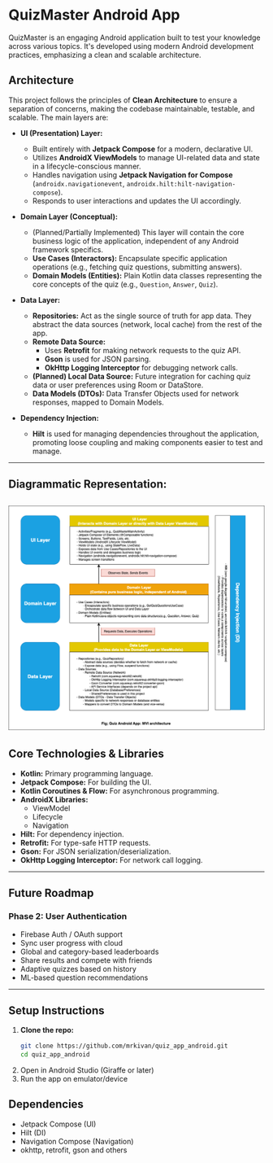 # QuizMaster Android App

QuizMaster is an engaging Android application built to test your knowledge across various topics. It's developed using modern Android development practices, emphasizing a clean and scalable architecture.

## Architecture

This project follows the principles of **Clean Architecture** to ensure a separation of concerns, making the codebase maintainable, testable, and scalable. The main layers are:

*   **UI (Presentation) Layer:**
    *   Built entirely with **Jetpack Compose** for a modern, declarative UI.
    *   Utilizes **AndroidX ViewModels** to manage UI-related data and state in a lifecycle-conscious manner.
    *   Handles navigation using **Jetpack Navigation for Compose** (`androidx.navigationevent`, `androidx.hilt:hilt-navigation-compose`).
    *   Responds to user interactions and updates the UI accordingly.

*   **Domain Layer (Conceptual):**
    *   (Planned/Partially Implemented) This layer will contain the core business logic of the application, independent of any Android framework specifics.
    *   **Use Cases (Interactors):** Encapsulate specific application operations (e.g., fetching quiz questions, submitting answers).
    *   **Domain Models (Entities):** Plain Kotlin data classes representing the core concepts of the quiz (e.g., `Question`, `Answer`, `Quiz`).

*   **Data Layer:**
    *   **Repositories:** Act as the single source of truth for app data. They abstract the data sources (network, local cache) from the rest of the app.
    *   **Remote Data Source:**
        *   Uses **Retrofit** for making network requests to the quiz API.
        *   **Gson** is used for JSON parsing.
        *   **OkHttp Logging Interceptor** for debugging network calls.
    *   **(Planned) Local Data Source:** Future integration for caching quiz data or user preferences using Room or DataStore.
    *   **Data Models (DTOs):** Data Transfer Objects used for network responses, mapped to Domain Models.

*   **Dependency Injection:**
    *   **Hilt** is used for managing dependencies throughout the application, promoting loose coupling and making components easier to test and manage.
---

## Diagrammatic Representation:
![Quiz App Architecture](quiz_app_mvi.png)
---

## Core Technologies & Libraries

*   **Kotlin:** Primary programming language.
*   **Jetpack Compose:** For building the UI.
*   **Kotlin Coroutines & Flow:** For asynchronous programming.
*   **AndroidX Libraries:**
    *   ViewModel
    *   Lifecycle
    *   Navigation
*   **Hilt:** For dependency injection.
*   **Retrofit:** For type-safe HTTP requests.
*   **Gson:** For JSON serialization/deserialization.
*   **OkHttp Logging Interceptor:** For network call logging.
---

## Future Roadmap

### Phase 2: User Authentication
- Firebase Auth / OAuth support
- Sync user progress with cloud
- Global and category-based leaderboards
- Share results and compete with friends
- Adaptive quizzes based on history
- ML-based question recommendations

---

## Setup Instructions
1. **Clone the repo:**
   ```bash
   git clone https://github.com/mrkivan/quiz_app_android.git
   cd quiz_app_android
   ```
2. Open in Android Studio (Giraffe or later)
3. Run the app on emulator/device

## Dependencies

- Jetpack Compose (UI)
- Hilt (DI)
- Navigation Compose (Navigation)
- okhttp, retrofit, gson and others